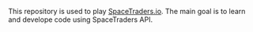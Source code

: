 This repository is used to play [SpaceTraders.io](https://spacetraders.io/). The main goal is to learn and develope code using SpaceTraders API.
